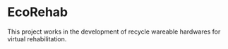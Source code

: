 # EcoRehab
This project works in the development of recycle wareable hardwares for virtual rehabilitation.
